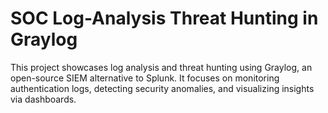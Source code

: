 # SOC Log-Analysis Threat Hunting in Graylog
This project showcases log analysis and threat hunting using Graylog, an open-source SIEM alternative to Splunk. It focuses on monitoring authentication logs, detecting security anomalies, and visualizing insights via dashboards.
